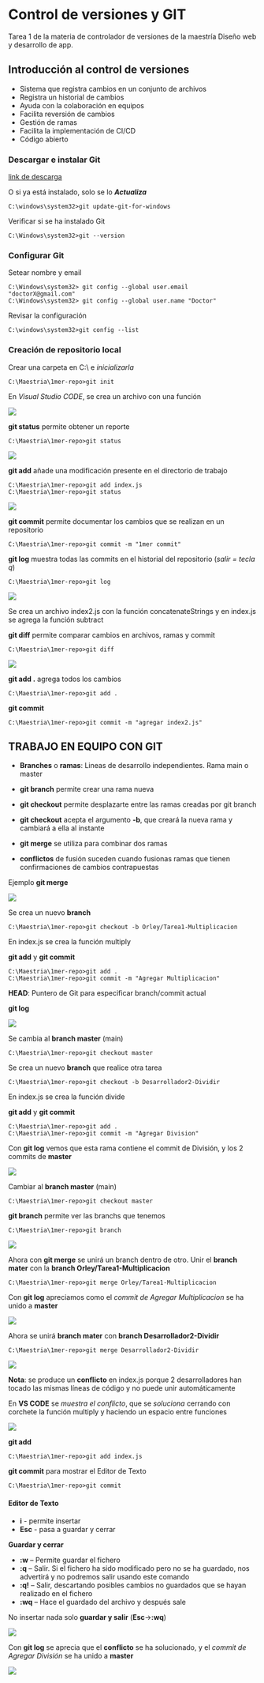 # **Control de versiones y GIT**
Tarea 1 de la materia de controlador de versiones de la maestría Diseño web y desarrollo de app.
## Introducción al control de versiones
* Sistema que registra cambios en un conjunto de archivos
* Registra un historial de cambios
* Ayuda con la colaboración en equipos
* Facilita reversión de cambios
* Gestión de ramas
* Facilita la implementación de CI/CD
* Código abierto
### Descargar e instalar Git
[link de descarga](https://git-scm.com/downloads "Git para windows")

O si ya está instalado, solo se lo ***Actualiza***
```
C:\windows\system32>git update-git-for-windows
```
Verificar si se ha instalado Git
```
C:\Windows\system32>git --version
```
### Configurar Git 

Setear nombre y email
```
C:\Windows\system32> git config --global user.email "doctorX@gmail.com"
C:\Windows\system32> git config --global user.name "Doctor"
```
Revisar la configuración
```
C:\windows\system32>git config --list
```
### Creación de repositorio local

Crear una carpeta en C:\ e *inicializarla*
```
C:\Maestria\1mer-repo>git init
```
En *Visual Studio CODE*, se crea un archivo con una función

![](https://i.stack.imgur.com/y9KUV.png)

**git status** permite obtener un reporte
```
C:\Maestria\1mer-repo>git status
```
![](https://i.stack.imgur.com/rNEcQ.png)

**git add** añade una modificación presente en el directorio de trabajo

```
C:\Maestria\1mer-repo>git add index.js
C:\Maestria\1mer-repo>git status
```
![](https://i.stack.imgur.com/C78iD.png)

**git commit** permite documentar los cambios que se realizan en un repositorio

```
C:\Maestria\1mer-repo>git commit -m "1mer commit"
```
**git log** muestra todas las commits en el historial del repositorio (*salir = tecla q*)
```
C:\Maestria\1mer-repo>git log
```
![](https://i.stack.imgur.com/RaCaB.png)

Se crea un archivo index2.js con la función concatenateStrings y en index.js se agrega la función subtract

**git diff** permite comparar cambios en archivos, ramas y commit

```
C:\Maestria\1mer-repo>git diff
```
![](https://i.stack.imgur.com/UXV2a.png)

**git add .** agrega todos los cambios
```
C:\Maestria\1mer-repo>git add .
```
**git commit**
```
C:\Maestria\1mer-repo>git commit -m "agregar index2.js"
``` 
## TRABAJO EN EQUIPO CON GIT
* **Branches** o **ramas**: Lineas de desarrollo independientes. Rama main o master

* **git branch** permite crear una rama nueva

* **git checkout** permite desplazarte entre las ramas creadas por git branch

* **git checkout** acepta el argumento **-b**, que creará la nueva rama y cambiará a ella al instante

* **git merge** se utiliza para combinar dos ramas

* **conflictos** de fusión suceden cuando fusionas ramas que tienen confirmaciones de cambios contrapuestas

Ejemplo **git merge**

![](https://i.stack.imgur.com/5G6Qz.png)

Se crea un nuevo **branch**
```
C:\Maestria\1mer-repo>git checkout -b Orley/Tarea1-Multiplicacion
``` 
En index.js se crea la función multiply 

**git add** y **git commit**
```
C:\Maestria\1mer-repo>git add .
C:\Maestria\1mer-repo>git commit -m "Agregar Multiplicacion"
```
**HEAD**: Puntero de Git para especificar branch/commit actual

**git log**

![](https://i.stack.imgur.com/e0gyf.png)

Se cambia al **branch master** (main)
```
C:\Maestria\1mer-repo>git checkout master
```
Se crea un nuevo **branch** que realice otra tarea
```
C:\Maestria\1mer-repo>git checkout -b Desarrollador2-Dividir
``` 
En index.js se crea la función divide

**git add** y **git commit**

```
C:\Maestria\1mer-repo>git add .
C:\Maestria\1mer-repo>git commit -m "Agregar Division"
```
Con **git log** vemos que esta rama contiene el commit de División, y los 2 commits de **master**

![](https://i.stack.imgur.com/MLoBA.png)

Cambiar al **branch master** (main)

```
C:\Maestria\1mer-repo>git checkout master
```
**git branch** permite ver las branchs que tenemos

```
C:\Maestria\1mer-repo>git branch
```
![](https://i.stack.imgur.com/3h4dr.png)

Ahora con **git merge** se unirá un branch dentro de otro. 
Unir el **branch mater** con la **branch Orley/Tarea1-Multiplicacion**

```
C:\Maestria\1mer-repo>git merge Orley/Tarea1-Multiplicacion
```

Con **git log** apreciamos como el *commit de Agregar Multiplicacion* se ha unido a **master**

![](https://i.stack.imgur.com/ZF8Ua.png)

Ahora se unirá **branch mater** con **branch  Desarrollador2-Dividir**

```
C:\Maestria\1mer-repo>git merge Desarrollador2-Dividir
```
![](https://i.stack.imgur.com/qM5ZE.png)

**Nota**: se produce un **conflicto** en index.js porque 2 desarrolladores han tocado las mismas líneas de código y no puede unir automáticamente

En **VS CODE** se *muestra el conflicto*, que se *soluciona* cerrando con corchete la función multiply y haciendo un espacio entre funciones

![](https://i.stack.imgur.com/rhFg5.png)

**git add**

```
C:\Maestria\1mer-repo>git add index.js
```
**git commit** para mostrar el Editor de Texto
```
C:\Maestria\1mer-repo>git commit
```
#### Editor de Texto
* **i** - permite insertar
* **Esc** - pasa a guardar y cerrar

**Guardar y cerrar**

* **:w** – Permite guardar el fichero
* **:q** – Salir. Si el fichero ha sido modificado pero no se ha guardado, nos advertirá y no podremos salir usando este comando
* **:q!** – Salir, descartando posibles cambios no guardados que se hayan realizado en el fichero
* **:wq** – Hace el guardado del archivo y después sale

No insertar nada solo **guardar y salir** (**Esc**->**:wq**)

![](https://i.stack.imgur.com/jRC8L.png)

Con **git log** se aprecia que el **conflicto** se ha solucionado, y el *commit de Agregar División* se ha unido a **master**

![](https://i.stack.imgur.com/UdxQG.png)



